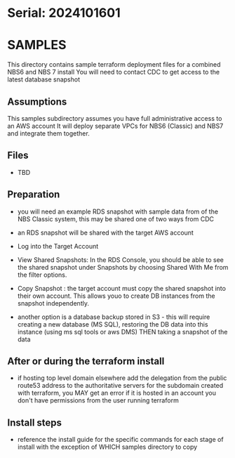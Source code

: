 # Serial: 2024101601
# SAMPLES

This directory contains sample terraform deployment files for a combined NBS6 and NBS 7 install
You will need to contact CDC to get access to the latest database snapshot

## Assumptions
This samples subdirectory assumes you have full administrative access to an AWS account 
It will deploy separate VPCs for NBS6 (Classic) and NBS7 and integrate them
together.

## Files
- TBD

## Preparation
- you will need an example RDS snapshot with sample data from of the NBS Classic system, this may be
  shared one of two ways from CDC

- an RDS snapshot will be shared with the target AWS account 
- Log into the Target Account

- View Shared Snapshots: In the RDS Console, you should be able to see the
shared snapshot under Snapshots by choosing Shared With Me from the filter
options.

- Copy Snapshot : the target account must copy the shared
snapshot into their own account. This allows youo to create DB
instances from the snapshot independently.

- another option is a database backup stored in S3 - this will require
  creating a new database (MS SQL), restoring the DB data into this
instance (using ms sql tools or aws DMS) THEN taking a snapshot of the data


## After or during the terraform install
- if hosting top level domain elsewhere add the delegation from the public
  route53 address to the authoritative servers for the subdomain created
with terraform, you MAY get an error if it is hosted in an account you
don't have permissions from the user running terraform

## Install steps

- reference the install guide for the specific commands for each stage of
  install with the exception of WHICH samples directory to copy



